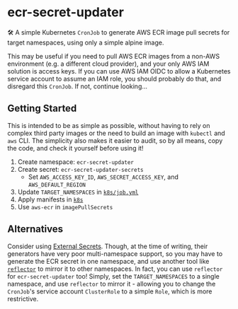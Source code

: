 # ecr-secret-updater

🛠 A simple Kubernetes `CronJob` to generate AWS ECR image pull secrets for target namespaces, using only a simple alpine image.
 
This may be useful if you need to pull AWS ECR images from a non-AWS environment (e.g. a different cloud provider), and your only AWS IAM solution is access keys. If you can use AWS IAM OIDC to allow a Kubernetes service account to assume an IAM role, you should probably do that, and disregard this `CronJob`. If not, continue looking...


## Getting Started

This is intended to be as simple as possible, without having to rely on complex third party images or the need to build an image with `kubectl` and `aws` CLI. The simplicity also makes it easier to audit, so by all means, copy the code, and check it yourself before using it!

1. Create namespace: `ecr-secret-updater`
2. Create secret: `ecr-secret-updater-secrets`
    - Set `AWS_ACCESS_KEY_ID`, `AWS_SECRET_ACCESS_KEY`, and `AWS_DEFAULT_REGION`
3. Update `TARGET_NAMESPACES` in [`k8s/job.yml`](./k8s/job.yml)
4. Apply manifests in [`k8s`](./k8s)
5. Use `aws-ecr` in `imagePullSecrets`


## Alternatives

Consider using [External Secrets](https://external-secrets.io/latest/api/generator/ecr/). Though, at the time of writing, their generators have very poor multi-namespace support, so you may have to generate the ECR secret in one namespace, and use another tool like [`reflector`](https://github.com/emberstack/kubernetes-reflector) to mirror it to other namespaces. In fact, you can use `reflector` for `ecr-secret-updater` too! Simply, set the `TARGET_NAMESPACES` to a single namespace, and use `reflector` to mirror it - allowing you to change the `CronJob`'s service account `ClusterRole` to a simple `Role`, which is more restrictive.
